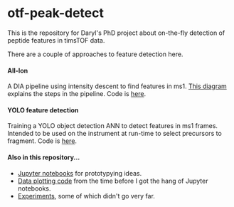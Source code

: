 # otf-peak-detect
This is the repository for Daryl's PhD project about on-the-fly detection of peptide features in timsTOF data.

There are a couple of approaches to feature detection here.

#### All-Ion
A DIA pipeline using intensity descent to find features in ms1. [This diagram](https://github.com/WEHI-Proteomics/otf-peak-detect/blob/master/documentation/pipeline%20schematic.png) explains the steps in the pipeline. Code is [here](https://github.com/WEHI-Proteomics/otf-peak-detect/tree/master/original-pipeline).

#### YOLO feature detection
Training a YOLO object detection ANN to detect features in ms1 frames. Intended to be used on the instrument at run-time to select precursors to fragment. Code is [here](https://github.com/WEHI-Proteomics/otf-peak-detect/tree/master/yolo).

#### Also in this repository...
- [Jupyter notebooks](https://github.com/WEHI-Proteomics/otf-peak-detect/tree/master/notebooks) for prototypying ideas.
- [Data plotting code](https://github.com/WEHI-Proteomics/otf-peak-detect/tree/master/plotting) from the time before I got the hang of Jupyter notebooks.
- [Experiments](https://github.com/WEHI-Proteomics/otf-peak-detect/tree/master/experiments), some of which didn't go very far.
